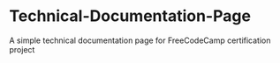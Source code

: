 # Technical-Documentation-Page
 A simple technical documentation page for FreeCodeCamp certification project

